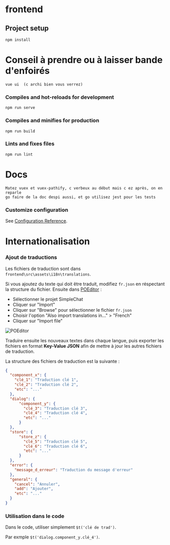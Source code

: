 ﻿# frontend

## Project setup
```
npm install  
```

# Conseil à prendre ou à laisser bande d'enfoirés
```
vue ui  (c archi bien vous verrez)
```

### Compiles and hot-reloads for development
```
npm run serve
```

### Compiles and minifies for production
```
npm run build
```

### Lints and fixes files
```
npm run lint
```

# Docs
```
Matez vuex et vuex-pathify, c verbeux au début mais c ez après, on en reparle
go faire de la doc despi aussi, et go utilisez jest pour les tests
```

### Customize configuration
See [Configuration Reference](https://cli.vuejs.org/config/).

# Internationalisation

### Ajout de traductions

Les fichiers de traduction sont dans `frontend\src\assets\i18n\translations`.

Si vous ajoutez du texte qui doit être traduit, modifiez `fr.json` en réspectant la structure du fichier.
Ensuite dans [POEditor](https://poeditor.com/) :
- Sélectionner le projet SimpleChat
- Cliquer sur "Import"
- Cliquer sur "Browse" pour sélectionner le fichier `fr.json`
- Choisir l'option "Also import translations in..." > "French"
- Cliquer sur "Import file"

![POEditor](https://i.postimg.cc/HLd3pgdm/image.png)

Traduire ensuite les nouveaux textes dans chaque langue, puis exporter les fichiers en format **Key-Value JSON** afin de mettre à jour les autres fichiers de traduction.

La structure des fichiers de traduction est la suivante : 

```json
{
  "component_x": {
    "clé_1": "Traduction clé 1",
    "clé_2": "Traduction clé 2",
    "etc": "..."
  },
  "dialog": {
      "component_y": {
        "clé_3": "Traduction clé 3",
        "clé_4": "Traduction clé 4",
        "etc": "..."
      }
  },
  "store": {
      "store_z": {
        "clé_5": "Traduction clé 5",
        "clé_6": "Traduction clé 6",
        "etc": "..."
      }
  },
  "error": {
    "message_d_erreur": "Traduction du message d'erreur"
  },
  "general": {
    "cancel": "Annuler",
    "add": "Ajouter",
    "etc": "..."
  }
}
```

### Utilisation dans le code

Dans le code, utiliser simplement `$t('clé de trad')`.

Par exmple `$t('dialog.component_y.clé_4')`.
